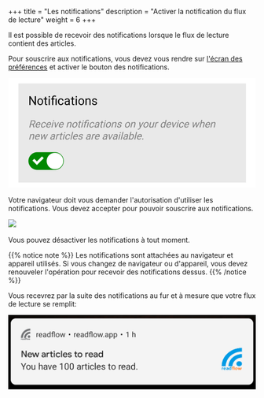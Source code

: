 +++
title = "Les notifications"
description = "Activer la notification du flux de lecture"
weight = 6
+++

Il est possible de recevoir des notifications lorsque le flux de lecture contient des articles.

Pour souscrire aux notifications, vous devez vous rendre sur [l'écran des préférences](https://readflow.app/settings/preferences) et activer le bouton des notifications.

![](images/activate.png)

Votre navigateur doit vous demander l'autorisation d'utiliser les notifications.
Vous devez accepter pour pouvoir souscrire aux notifications.

![](images/allow.png)

Vous pouvez désactiver les notifications à tout moment.

{{% notice note %}}
Les notifications sont attachées au navigateur et appareil utilisés.
Si vous changez de navigateur ou d'appareil, vous devez renouveler l'opération pour recevoir des notifications dessus.
{{% /notice %}}

Vous recevrez par la suite des notifications au fur et à mesure que votre flux de lecture se remplit:

![](images/notification.png)
